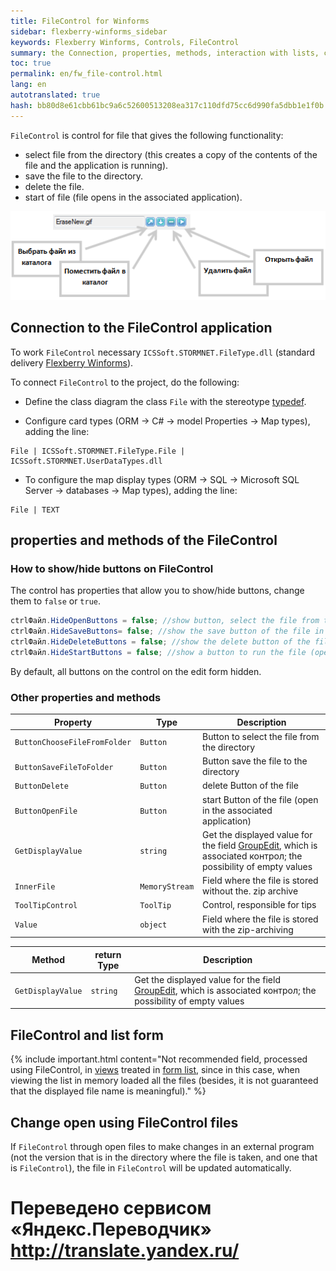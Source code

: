 ```yaml
--- 
title: FileControl for Winforms 
sidebar: flexberry-winforms_sidebar 
keywords: Flexberry Winforms, Controls, FileControl 
summary: the Connection, properties, methods, interaction with lists, change files 
toc: true 
permalink: en/fw_file-control.html 
lang: en 
autotranslated: true 
hash: bb80d8e61cbb61bc9a6c52600513208ea317c110dfd75cc6d990fa5dbb1e1f0b 
--- 
```


`FileControl` is control for file that gives the following functionality: 

* select file from the directory (this creates a copy of the contents of the file and the application is running). 
* save the file to the directory. 
* delete the file. 
* start of file (file opens in the associated application). 

![](/images/pages/products/flexberry-winforms/controls/file-control/file-control.png) 

## Connection to the FileControl application 

To work `FileControl` necessary `ICSSoft.STORMNET.FileType.dll` (standard delivery [Flexberry Winforms](fw_landing_page.html)). 

To connect `FileControl` to the project, do the following: 

* Define the class diagram the class `File` with the stereotype [typedef](fd_typedef.html). 

* Configure card types (ORM -> C# -> model Properties -> Map types), adding the line: 

```
File | ICSSoft.STORMNET.FileType.File | ICSSoft.STORMNET.UserDataTypes.dll
``` 

* To configure the map display types (ORM -> SQL -> Microsoft SQL Server -> databases -> Map types), adding the line: 

```
File | TEXT
``` 

## properties and methods of the FileControl 

### How to show/hide buttons on FileControl 

The control has properties that allow you to show/hide buttons, change them to `false` or `true`. 

```csharp
ctrlФайл.HideOpenButtons = false; //show button, select the file from the directory 
ctrlФайл.HideSaveButtons= false; //show the save button of the file in the directory 
ctrlФайл.HideDeleteButtons = false; //show the delete button of the file 
ctrlФайл.HideStartButtons = false; //show a button to run the file (open in the associated application) 
``` 

By default, all buttons on the control on the edit form hidden. 

### Other properties and methods 

| Property | Type | Description | 
| ------------- | ------------- | ------------- | 
| `ButtonChooseFileFromFolder` | `Button` | Button to select the file from the directory | 
| `ButtonSaveFileToFolder` | `Button` | Button save the file to the directory 
| `ButtonDelete` | `Button` | delete Button of the file 
| `ButtonOpenFile` | `Button` | start Button of the file (open in the associated application) 
| `GetDisplayValue` | `string` | Get the displayed value for the field [GroupEdit](fw_group-edit.html), which is associated контрол; the possibility of empty values 
| `InnerFile` | `MemoryStream` | Field where the file is stored without the. zip archive 
| `ToolTipControl` | `ToolTip` | Control, responsible for tips 
| `Value` | `object` | Field where the file is stored with the zip-archiving 

| Method | return Type |Description | 
| ------------- | ------------- | ------------- | 
| `GetDisplayValue` | `string` | Get the displayed value for the field [GroupEdit](fw_group-edit.html), which is associated контрол; the possibility of empty values| 

## FileControl and list form 

{% include important.html content="Not recommended field, processed using FileControl, in [views](fd_key-concepts.html) treated in [form list](fd_key-concepts.html), since in this case, when viewing the list in memory loaded all the files (besides, it is not guaranteed that the displayed file name is meaningful)." %} 

## Change open using FileControl files 

If `FileControl` through open files to make changes in an external program (not the version that is in the directory where the file is taken, and one that is `FileControl`), the file in `FileControl` will be updated automatically. 



 # Переведено сервисом «Яндекс.Переводчик» http://translate.yandex.ru/